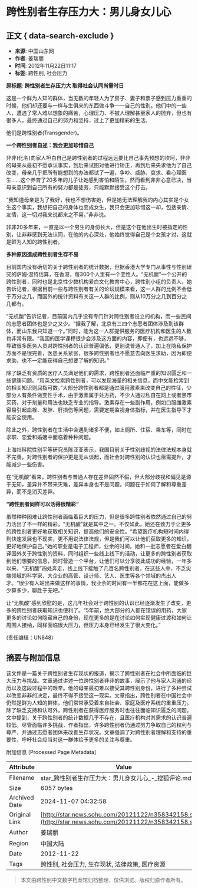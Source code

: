 # 跨性别者生存压力大：男儿身女儿心

## 正文 { data-search-exclude }


- **来源**: 中国山东网  
- **作者**: 姜瑞丽  
- **时间**: 2012年11月22日11:17  
- **标签**: 跨性别, 社会压力

**原标题**: **跨性别者生存压力大 取得社会认同尚需时日**

这是一个鲜为人知的群体，当无数的年轻人为了房子、妻子和票子感到压力重重的时候，他们却还要与一样与生俱来的东西做斗争——自己的性别。他们中的一些人，遭遇了常人难以想象的痛苦，心理压力、不被人理解甚至家人的抛弃，但也有很多人，最终通过自己的努力和坚持，过上了更加精彩的生活。

他们是跨性别者(Transgender)。

**一个跨性别者自述：我会更加珍惜自己**

非非(化名)向家人坦白自己是跨性别者的过程远远要比自己事先预想的坎坷，非非的母亲从最初不愿承认事实，到后来试图对他进行矫正，再到后来央求他为了自己改变，母亲几乎把所有能想到的办法都试了一遍，争吵、威胁、哀求、看心理医生……这个养育了20多年的儿子让她感到害怕和陌生，然而看到非非心意已决，当母亲意识到自己所有的努力都是徒劳，只能默默接受这个打击。

“我知道母亲是为了我好，我也不想伤害她，但是她无法理解我的内心其实是个女生这个事实，我想把自己的身体也变成女生，我只会更加珍惜这一却，包括亲情、友情，这一切对我来说都来之不易。”非非说。

非非20多年来，一直是以一个男生的身份长大，但是这个在他出生时被指定的性别，让非非感到无法认同，在他的内心深处，他始终觉得自己是个女孩才对，这就是鲜为人知的跨性别者。

**多种原因造成跨性别者生存不易**

目前国内没有确切的关于跨性别者的统计数据，但据香港大学专门从事性与性别研究的萨姆·温特估算，在香港，每300个人里有一个变性人。“无机酸”一个公开的跨性别者，同时也是北京性少数机构爱白文化教育中心，跨性别小组的负责人，她告诉记者，根据目前一些与跨性别者有关的论坛规模来看，这一人群的比例不会低于万分之几，而国外的统计资料有关这一人群的比例，则从10万分之几到百分之几都有。

“无机酸”告诉记者，目前国内几乎没有专门针对跨性别者设立的机构，而一些民间的志愿者团体也是少之又少。“据我了解，北京有三四个志愿者团体涉及到该群体，而山东我只知道一个。”同时，能为这一人群提供服务的医疗机构和医生的人数也非常有限。“我国的医学课程很少会涉及这方面的内容，即便有，也远远不够，导致很多医务人员对跨性别者的认识普遍偏低，更别说普通人了，加上在隐私保护方面不是很完善，医患关系紧张，很多跨性别者也不愿意去向医生求助，因为即便求助，也不一定能获得自己想要了解的知识。”

除了缺乏有资质的医疗人员满足他们的需求，跨性别者还面临严重的知识匮乏和一些健康问题。“用英文检索跨性别者，可以发现海量的相关信息，而中文能检索到的相关知识则屈指可数。”大部分跨性别者都是通过服用激素来改变自己的性征，少部分人有条件做变性手术，由于激素属于处方药，不少人通过私自在网上或者黑市买药，对于剂量和用法也缺乏专业的指导。激素存在一些副作用，例如口服雌激素容易引起血栓、发胖、肝损伤等问题，需要定期监视身体指标，并在医生指导下才能安全使用。

除此之外，跨性别者在生活中会遇到诸多不便，如上厕所、住宿、乘车等，同时在求职、恋爱和婚姻中面临着种种问题。

上海社科院性别平等研究员陈亚亚表示，我国目前关于性别歧视的法律法规本身就不完善，对跨性别者的保护更是无从谈起，而社会对跨性别的认识也亟需提升，才能减少一些伤害。

在“无机酸”看来，跨性别者与普通人存在差异固然不假，但大部分歧视和偏见是源于无知，差异并不带来灾难，差异本身也不是问题，问题在于如何了解和尊重差异，而不是消灭差异。

**“跨性别者同样可以活得很精彩”**

虽然种种困难让跨性别者面临着巨大的压力，但是很多跨性别者依然通过自己的努力活出了不一样的精彩，“无机酸”就是其中之一。不仅如此，她还在致力于让更多的跨性别者更好地获取相关知识，提高他们的安全性。“希望医疗机构短时间内得到快速发展也不现实，更不用说法律法规，但是我们可以让他们获取更多的知识，更好地保护自己。”她的职业是电子工程师，业余的时间，她和一批志愿者在爱白翻译国外关于跨性别的资料，同时组织一些线上线下的活动，让更多的跨性别者获取到他们想要的信息，同时营造一个平台，让他们可以分享彼此成功的经验，一年多以来，“无机酸”四处奔走，线上线下接触了几百名跨性别者，在这些人中，不乏尖端领域的科学家、大企业的高管、设计师、艺人、医生等各个领域的杰出人才。“很少有人站出来做这样的事情，我业余的时间有一半都花在这上面，能做多少算多少，聊胜于无吧。”

让“无机酸”感到欣慰的是，这几年社会对于跨性别的认识已经逐渐发生了改变，更多的跨性别者获取知识也便利了。“5年前，绝大部分的人都在错误的用药，大家更多的讨论如何隐藏自己的身份，现在更多的是在讨论如何实现健康过渡和如何让周围人接纳，同样面临很大压力，但压力本身已经发生了很大变化。”

(责任编辑：UN848)

## 摘要与附加信息

<!-- tcd_abstract -->
该文件是一篇关于跨性别者生存现状的报道，揭示了跨性别者在社会中所面临的巨大压力与挑战。文章通过讲述一位跨性别者非非的故事，展示了他与家人沟通的经历以及这段过程中的艰辛。他的母亲最初难以接受其跨性别身份，进行了多种尝试以改变非非的决定，最终不得不接受这一现实。文章指出，跨性别者在中国社会中仍然是鲜为人知的群体，他们常常承受着来自社会、家庭及医疗系统的重重压力。除了缺乏支持和认可外，跨性别者在获得医疗服务时也往往面临知识匮乏的问题。文中提到，关于跨性别者的统计数据几乎不存在，且医疗机构对其需求的认识普遍较低。尽管面临许多挑战，作者指出，许多跨性别者仍通过努力争取自己的权利与尊严，并通过志愿者团体来改善生存状况。文章强调了对跨性别者理解和支持的重要性，呼吁社会应当对这一群体给予更多的关注与尊重。
<!-- tcd_abstract_end -->

附加信息 [Processed Page Metadata]

| Attribute       | Value                                  |
|-----------------|----------------------------------------|
| Filename        | star_跨性别者生存压力大：男儿身女儿心_-_搜狐评论.md                             |
| Size            | 6057 bytes                           |
| Archived Date   | 2024-11-07 04:32:58                             |
| Original Link   | [http://star.news.sohu.com/20121122/n358342158.shtml](http://star.news.sohu.com/20121122/n358342158.shtml)                       |
| Author          | 姜瑞丽                               |
| Region          | 中国大陆                               |
| Date            | 2012-11-22                                 |
| Tags            | 跨性别, 社会压力, 生存现状, 法律政策, 医疗资源                                 |
>
> 本文由跨性别中文数字档案馆归档整理，仅供浏览。版权归原作者所有。
>